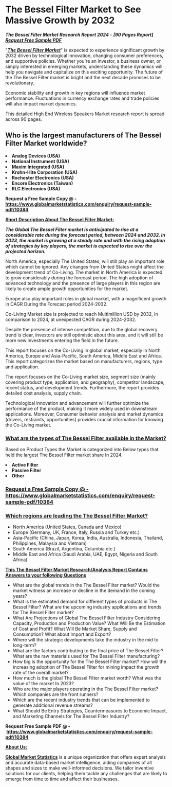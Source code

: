 <h1>The Bessel Filter Market to See Massive Growth by 2032</h1><p><em><strong>The Bessel Filter Market Research Report 2024</strong></em>&nbsp;-&nbsp;<em><strong>[90 Pages Report] </strong></em><em><strong><a href="https://www.globalmarketstatistics.com/enquiry/request-sample-pdf/10384">Request Free Sample PDF</a></strong></em></p><p>"<a style="font-style: italic; font-weight: bold;" href="https://www.globalmarketstatistics.com/market-reports/the-bessel-filter-market-10384">The Bessel Filter Market</a>" is expected to experience significant growth by 2032 driven by technological innovation, changing consumer preferences, and supportive policies. Whether you're an investor, a business owner, or simply interested in emerging markets, understanding these dynamics will help you navigate and capitalize on this exciting opportunity. The future of the&nbsp;The Bessel Filter market is bright and the next decade promises to be revolutionary.</p><p>Economic stability and growth in key regions will influence market performance. Fluctuations in currency exchange rates and trade policies will also impact market dynamics.</p><p>This detailed&nbsp;High End Wireless Speakers Market research report is spread across 90 pages.</p><h2><strong>Who is the largest manufacturers of The Bessel Filter Market worldwide?</strong></h2><p><strong><li>Analog Devices (USA)<li>National Instrument (USA)<li>Maxim Integrated (USA)<li>Krohn-Hite Corporation (USA)<li>Rochester Electronics (USA)<li>Encore Electronics (Taiwan)<li>RLC Electronics (USA)</strong></p><p><strong>Request a Free Sample Copy @ - <a href="https://www.globalmarketstatistics.com/enquiry/request-sample-pdf/10384">https://www.globalmarketstatistics.com/enquiry/request-sample-pdf/10384</a></strong></p><p><strong><u>Short Description About The Bessel Filter Market:</u></strong></p><p><strong><em>The Global The Bessel Filter market is anticipated to rise at a considerable rate during the forecast period, between 2024 and 2032. In 2023, the market is growing at a steady rate and with the rising adoption of strategies by key players, the market is expected to rise over the projected horizon.</em></strong></p><p>North America, especially The United States, will still play an important role which cannot be ignored. Any changes from United States might affect the development trend of Co-Living. The market in North America is expected to grow considerably during the forecast period. The high adoption of advanced technology and the presence of large players in this region are likely to create ample growth opportunities for the market.</p><p>Europe also play important roles in global market, with a magnificent growth in CAGR During the Forecast period 2024-2032.</p><p>Co-Living Market size is projected to reach Multimillion USD by 2032, In comparison to 2024, at unexpected CAGR during 2024-2032.</p><p>Despite the presence of intense competition, due to the global recovery trend is clear, investors are still optimistic about this area, and it will still be more new investments entering the field in the future.</p><p>This report focuses on the Co-Living in global market, especially in North America, Europe and Asia-Pacific, South America, Middle East and Africa. This report categorizes the market based on manufacturers, regions, type and application.</p><p>The report focuses on the Co-Living market size, segment size (mainly covering product type, application, and geography), competitor landscape, recent status, and development trends. Furthermore, the report provides detailed cost analysis, supply chain.</p><p>Technological innovation and advancement will further optimize the performance of the product, making it more widely used in downstream applications. Moreover, Consumer behavior analysis and market dynamics (drivers, restraints, opportunities) provides crucial information for knowing the Co-Living market.</p><h3 class="rank-math-question "><span style="text-decoration: underline;">What are the types of The Bessel Filter available in the Market?</span></h3><p>Based on Product Types the Market is categorized into Below types that held the largest The Bessel Filter market share In 2024.</p><p><strong><li>Active Filter<li>Passive Filter<li>Other</strong></p><h3 class="rank-math-question "><span style="text-decoration: underline;">Request a Free Sample Copy @ - <a href="https://www.globalmarketstatistics.com/enquiry/request-sample-pdf/10384">https://www.globalmarketstatistics.com/enquiry/request-sample-pdf/10384</a></span></h3><h3 class="rank-math-question "><span style="text-decoration: underline;">Which regions are leading the The Bessel Filter Market?</span></h3><ul><li>North America (United States, Canada and Mexico)</li><li>Europe (Germany, UK, France, Italy, Russia and Turkey etc.)</li><li>Asia-Pacific (China, Japan, Korea, India, Australia, Indonesia, Thailand, Philippines, Malaysia and Vietnam)</li><li>South America (Brazil, Argentina, Columbia etc.)</li><li>Middle East and Africa (Saudi Arabia, UAE, Egypt, Nigeria and South Africa)</li></ul><p><strong><u>This The Bessel Filter Market Research/Analysis Report Contains Answers to your following Questions</u></strong></p><ul><li>What are the global trends in the The Bessel Filter market? Would the market witness an increase or decline in the demand in the coming years?</li><li>What is the estimated demand for different types of products in The Bessel Filter? What are the upcoming industry applications and trends for The Bessel Filter market?</li><li>What Are Projections of Global The Bessel Filter Industry Considering Capacity, Production and Production Value? What Will Be the Estimation of Cost and Profit? What Will Be Market Share, Supply and Consumption? What about Import and Export?</li><li>Where will the strategic developments take the industry in the mid to long-term?</li><li>What are the factors contributing to the final price of The Bessel Filter? What are the raw materials used for The Bessel Filter manufacturing?</li><li>How big is the opportunity for the The Bessel Filter market? How will the increasing adoption of The Bessel Filter for mining impact the growth rate of the overall market?</li><li>How much is the global The Bessel Filter market worth? What was the value of the market In 2023?</li><li>Who are the major players operating in the The Bessel Filter market? Which companies are the front runners?</li><li>Which are the recent industry trends that can be implemented to generate additional revenue streams?</li><li>What Should Be Entry Strategies, Countermeasures to Economic Impact, and Marketing Channels for The Bessel Filter Industry?</li></ul><p><strong>Request Free Sample PDF @ -&nbsp;<a href="https://www.globalmarketstatistics.com/enquiry/request-sample-pdf/10384">https://www.globalmarketstatistics.com/enquiry/request-sample-pdf/10384</a></strong></p><p><strong><u>About Us:</u></strong></p><p><strong><a href="https://www.globalmarketstatistics.com/">Global Market Statistics</a></strong> is a unique organization that offers expert analysis and accurate data-based market intelligence, aiding companies of all shapes and sizes to make well-informed decisions. We tailor inventive solutions for our clients, helping them tackle any challenges that are likely to emerge from time to time and affect their businesses.</p>
